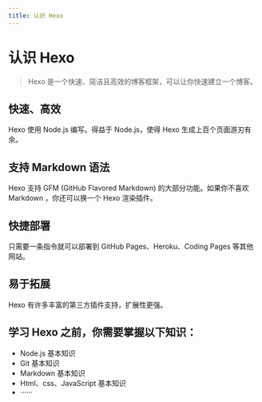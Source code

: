 ```yaml
---
title: 认识 Hexo
---
```

# 认识 Hexo

>  Hexo 是一个快速、简洁且高效的博客框架，可以让你快速建立一个博客。

## 快速、高效

Hexo 使用 Node.js 编写。得益于 Node.js，使得 Hexo 生成上百个页面游刃有余。

## 支持 Markdown 语法

Hexo 支持 GFM (GitHub Flavored Markdown) 的大部分功能。如果你不喜欢 Markdown ，你还可以换一个 Hexo 渲染插件。

## 快捷部署

只需要一条指令就可以部署到 GitHub Pages、Heroku、Coding Pages 等其他网站。

## 易于拓展

Hexo 有许多丰富的第三方插件支持，扩展性更强。

## 学习 Hexo 之前，你需要掌握以下知识：

- Node.js 基本知识
- Git 基本知识
- Markdown 基本知识
- Html、css、JavaScript 基本知识
- ······